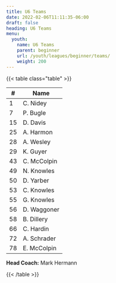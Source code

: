 ```yaml
---
title: U6 Teams
date: 2022-02-06T11:11:35-06:00
draft: false
heading: U6 Teams
menu:
  youth:
    name: U6 Teams
    parent: beginner
    url: /youth/leagues/beginner/teams/
    weight: 200
---
```

{{< table class="table" >}}

| #   | Name        |
| --- | ----------- |
| 1   | C. Nidey    |
| 7   | P. Bugle    |
| 15  | D. Davis    |
| 25  | A. Harmon   |
| 28  | A. Wesley   |
| 29  | K. Guyer    |
| 43  | C. McColpin |
| 49  | N. Knowles  |
| 50  | D. Yarber   |
| 53  | C. Knowles  |
| 55  | G. Knowles  |
| 56  | D. Waggoner |
| 58  | B. Dillery  |
| 66  | C. Hardin   |
| 72  | A. Schrader |
| 78  | E. McColpin |

**Head Coach:** Mark Hermann

{{< /table >}}